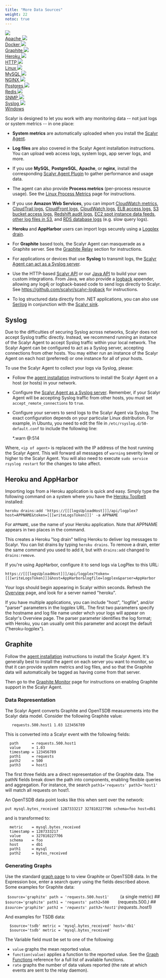 ```yaml
---
title: "More Data Sources"
weight: 22
notoc: true
---
```



<div class="logo-cloud">
  <a href="/help/monitors/apache">
        <img src="https://www.scalyr.com/s2/src/img/logo-apache.png"/><br/>
        <span>Apache</span>
    </a>
  <a href="/help/monitors/docker-monitor">
        <img src="https://www.scalyr.com/s2/src/img/logo-docker.png"/><br/>
        <span>Docker</span>
    </a>
  <a href="/help/data-sources#graphite">
        <img src="https://www.scalyr.com/s2/src/img/logo-graphite.png"/><br/>
        <span>Graphite</span>
    </a>
  <a href="/help/data-sources#heroku">
        <img src="https://www.scalyr.com/s2/src/img/logo-heroku.png"/><br/>
        <span>Heroku</span>
    </a>
  <a href="/help/monitors/url">
        <img src="https://www.scalyr.com/s2/src/img/logo-http.png"/><br/>
        <span>HTTP</span>
    </a>
  <a href="/help/monitors/linux-system-metrics">
        <img src="https://www.scalyr.com/s2/src/img/logo-linux.png"/><br/>
        <span>Linux</span>
    </a>
  <a href="/help/monitors/mysql">
        <img src="https://www.scalyr.com/s2/src/img/logo-mysql.png"/><br/>
        <span>MySQL</span>
    </a>
  <a href="/help/monitors/nginx">
        <img src="https://www.scalyr.com/s2/src/img/logo-nginx.png"/><br/>
        <span>NGINX</span>
    </a>
  <a href="/help/monitors/postgres">
        <img src="https://www.scalyr.com/s2/src/img/logo-postgres.png"/><br/>
        <span>Postgres</span>
    </a>
  <a href="/help/monitors/redis-monitor">
        <img src="https://www.scalyr.com/s2/src/img/logo-redis.png"/><br/>
        <span>Redis</span>
    </a>
  <a href="/help/monitors/snmp">
        <img src="https://www.scalyr.com/s2/src/img/logo-snmp.png"/><br/>
        <span>SNMP</span>
    </a>
  <a href="/help/monitors/syslog-monitor">
        <img src="https://www.scalyr.com/s2/src/img/logo-syslog.png"/><br/>
        <span>Syslog</span>
    </a>
  <a href="/help/monitors/windows-system-metrics">
        <img src="https://www.scalyr.com/s2/src/img/logo-windows.png"/><br/>
        <span>Windows</span>
    </a>
</div>

Scalyr is designed to let you work with any monitoring data -- not just logs or system metrics --
in one place:

- **System metrics** are automatically uploaded when you install the [Scalyr Agent](/help/scalyr-agent).

- **Log files** are also covered in the Scalyr Agent installation instructions. You can upload web access logs,
  system logs, app server logs, and more.

- If you use **MySQL**, **PostgreSQL**, **Apache**, or **nginx**, install the corresponding [Scalyr Agent Plugin](/help/agent-plugins) to
  gather performance and usage data.

- The agent can also provide **Process metrics** (per-process resource usage). See the
  [Linux Process Metrics](/help/monitors/linux-process-metrics) page for instructions.

- If you use **Amazon Web Services**, you can import [CloudWatch metrics](/solutions/import-cloudwatch),
  [CloudTrail logs](/solutions/import-cloudtrail), 
  [CloudFront logs](/solutions/import-cloudfront),
  [CloudWatch logs](https://github.com/scalyr/cloudwatch2scalyr),
  [ELB access logs](/solutions/import-elb-access-logs), 
  [S3 bucket access logs](/solutions/import-s3-bucket-logs),
  [Redshift audit logs](/solutions/import-redshift-logs), 
  [EC2 spot instance data feeds](/solutions/import-spot-instance-data),
  [other log files in S3](/solutions/import-logs-from-s3), and 
  [RDS database logs](/solutions/import-rds-logs) (e.g. slow query logs).

- **Heroku** and **AppHarbor** users can import logs securely using a [Logplex drain](#heroku).

- For **Graphite** based tools, the Scalyr Agent can masquerade as a Graphite server. See the [Graphite Relay](#graphite)
  section for instructions.

- For applications or devices that use **Syslog** to transmit logs, the [Scalyr Agent can act as a Syslog server](#syslog).

- Use the HTTP-based [Scalyr API](/help/api) or our [Java API](/help/java-api) 
  to build your own custom integrations.  From Java, we also provide a [logback](http://logback.qos.ch/) appender, 
  allowing any log4j or logback-based code to send logs directly to Scalyr. See https://github.com/scalyr/scalyr-logback 
  for instructions.

- To log structured data directly from .NET applications, you can also use [Serilog](https://serilog.net/) in
  conjunction with the [Scalyr sink](https://www.nuget.org/packages/Serilog.Sinks.Scalyr).


## Syslog

Due to the difficulties of securing Syslog across networks, Scalyr does not accept Syslog traffic directly.
Instead, we recommend running an instance of the Scalyr Agent to accept Syslog traffic within your local network.
The Scalyr Agent can be configured to act as a Syslog server, accepting connections from other hosts.  You may
either run an instance of the Scalyr Agent on each host (preferred) or one instance for all of your hosts.

To use the Scalyr Agent to collect your logs via Syslog, please:

- Follow the [agent installation](/docs/getting_started/agent_linux) instructions to install the Scalyr Agent on a host (or hosts) in your network.

- Configure the [Scalyr Agent as a Syslog server](/help/monitors/syslog-monitor).  Remember, if your Scalyr
Agent will be accepting Syslog traffic from other hosts, you must set ``accept_remote_connections`` to ``true``.

- Configure your servers to send logs to the Scalyr Agent via Syslog.  The exact configuration depends on your
particular Linux distribution.  For example, in Ubuntu, you need to edit the file in ``/etc/rsyslog.d/50-default.conf``
to include the following line:

    *.warn                         @<ip of agent>:514

Where, ``<ip of agent>`` is replaced with the IP address of the host running the Scalyr Agent.  This will forward
all messages of ``warning`` severity level or higher to the Scalyr Agent.  You will also need to execute
``sudo service rsyslog restart`` for the changes to take affect.


## Heroku and AppHarbor

Importing logs from a Heroku application is quick and easy. Simply type the following command on a system where
you have the [Heroku Toolbelt](https://toolbelt.heroku.com/) installed:

    heroku drains:add 'https://[[[logsUploadHost]]]/api/logplex?host=APPNAME&token=[[[writeLogsToken]]]' -a APPNAME

For ``APPNAME``, use the name of your Heroku application. Note that APPNAME appears in two places in the command.

This creates a Heroku "log drain" telling Heroku to deliver log messages to Scalyr. You can list drains by typing
``heroku drains``. To remove a drain, enter the same command you used to add it, but with ``drains:add`` changed
to ``drains:remove``.

If you're using AppHarbor, configure it to send logs via LogPlex to this URL:

    https://[[[logsUploadHost]]]/api/logplex?token=[[[writeLogsToken]]]&host=AppHarbor&logfile=logplex&parser=AppHarbor

Your logs should begin appearing in Scalyr within seconds. Refresh the [Overview](/logStart[[[emitSoleParamTeamTokenIfPhoenix]]]) 
page, and look for a server named "heroku".

If you have multiple applications, you can include "host", "logfile", and/or "parser" parameters in the logplex URL.
The first two parameters specify the hostname and log file name under whch your logs will appear on Scalyr's
Overview page. The parser parameter identifies the log format; with Heroku, you can usually omit this parameter
and accept the default ("heroku-logplex").



## Graphite

Follow the [agent installation](/docs/getting_started/agent_linux) instructions 
to install the Scalyr Agent. It's generally best to install the agent on each server you want to monitor, so that it can 
provide system metrics and log files, and so that the Graphite data will automatically be tagged as having come from 
that server.

Then go to the [Graphite Monitor](/help/monitors/graphite) page for instructions on 
enabling Graphite support in the Scalyr Agent.


### Data Representation

The Scalyr Agent converts Graphite and OpenTSDB measurements into the Scalyr data model. Consider the
following Graphite value:

       requests.500.host1 1.03 123456789

This is converted into a Scalyr event with the following fields:

      path      = requests.500.host1
      value     = 1.03
      timestamp = 123456789
      path1     = requests
      path2     = 500
      path3     = host1

The first three fields are a direct representation of the Graphite data. The pathN fields break down the
path into components, enabling flexible queries and aggregation. For instance, the search ``path1='requests'
path3='host1'`` will match all requests on host1.

An OpenTSDB data point looks like this when sent over the network:

    put mysql.bytes_received 1287333217 327810227706 schema=foo host=db1

and is transformed to:

      metric    = mysql.bytes_received
      timestamp = 1287333217
      value     = 327810227706
      schema    = foo
      host      = db1
      path1     = mysql
      path2     = bytes_received


### Generating Graphs

Use the standard [graph page](/help/view#graph) to to view Graphite or OpenTSDB data. 
In the Expression box, enter a search query using the fields described above. Some examples for Graphite data:

``  $source='graphite' path = 'requests.500.host1'      ``(a single metric) ##
``  $source='graphite' path1 = 'requests' path2=500     ``(requests.500.*) ##
``  $source='graphite' path1 = 'requests' path3='host1' ``(requests.*.host1)

And examples for TSDB data:

      $source='tsdb' metric = 'mysql.bytes_received' host='db1'
      $source='tsdb' metric = 'mysql.bytes_received'

The Variable field must be set to one of the following:

- ``value`` graphs the mean reported value. 
- ``function(value)`` applies a function to the reported value. See the
[Graph Functions](/help/query-language#graphFunctions) reference for a full list of available functions.
- ``rate`` graphs the number of data values reported (the rate at which events are sent to
  the relay daemon). 